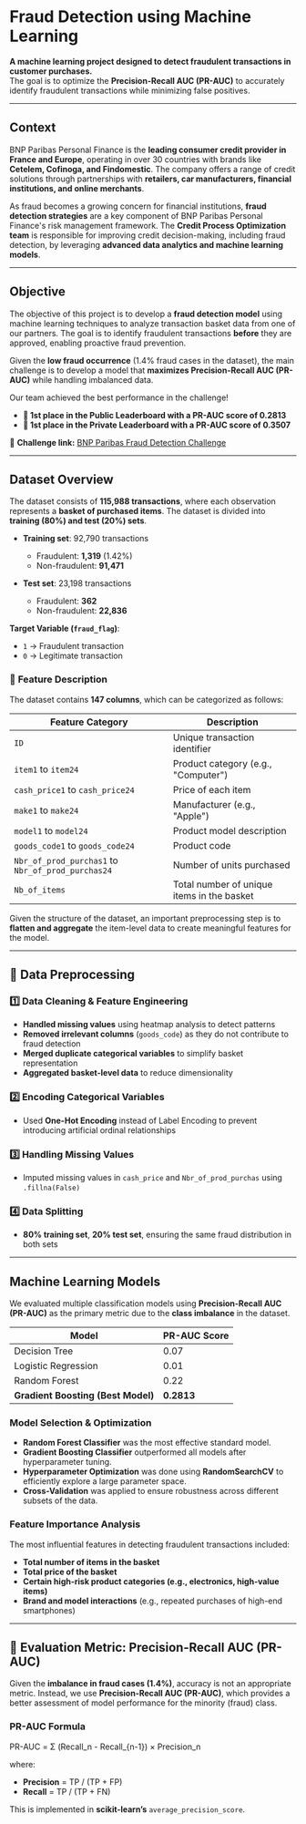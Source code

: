 # Fraud Detection using Machine Learning

**A machine learning project designed to detect fraudulent transactions in customer purchases.**  
The goal is to optimize the **Precision-Recall AUC (PR-AUC)** to accurately identify fraudulent transactions while minimizing false positives.

---

## Context

BNP Paribas Personal Finance is the **leading consumer credit provider in France and Europe**, operating in over 30 countries with brands like **Cetelem, Cofinoga, and Findomestic**. The company offers a range of credit solutions through partnerships with **retailers, car manufacturers, financial institutions, and online merchants**.

As fraud becomes a growing concern for financial institutions, **fraud detection strategies** are a key component of BNP Paribas Personal Finance's risk management framework. The **Credit Process Optimization team** is responsible for improving credit decision-making, including fraud detection, by leveraging **advanced data analytics and machine learning models**.

---

## Objective

The objective of this project is to develop a **fraud detection model** using machine learning techniques to analyze transaction basket data from one of our partners. The goal is to identify fraudulent transactions **before** they are approved, enabling proactive fraud prevention.

Given the **low fraud occurrence** (1.4% fraud cases in the dataset), the main challenge is to develop a model that **maximizes Precision-Recall AUC (PR-AUC)** while handling imbalanced data.

Our team achieved the best performance in the challenge!
- **🥇 1st place in the Public Leaderboard with a PR-AUC score of 0.2813**  
- **🥇 1st place in the Private Leaderboard with a PR-AUC score of 0.3507**  

🔗 **Challenge link:** [BNP Paribas Fraud Detection Challenge](https://challengedata.ens.fr/participants/challenges/104/)

---

## Dataset Overview

The dataset consists of **115,988 transactions**, where each observation represents a **basket of purchased items**. The dataset is divided into **training (80%) and test (20%) sets**.

- **Training set**: 92,790 transactions  
  - Fraudulent: **1,319** (1.42%)  
  - Non-fraudulent: **91,471**  

- **Test set**: 23,198 transactions  
  - Fraudulent: **362**  
  - Non-fraudulent: **22,836**  

**Target Variable (`fraud_flag`)**:  
- `1` → Fraudulent transaction  
- `0` → Legitimate transaction  

### 🔹 **Feature Description**
The dataset contains **147 columns**, which can be categorized as follows:

| Feature Category | Description |
|-----------------|-------------|
| `ID` | Unique transaction identifier |
| `item1` to `item24` | Product category (e.g., "Computer") |
| `cash_price1` to `cash_price24` | Price of each item |
| `make1` to `make24` | Manufacturer (e.g., "Apple") |
| `model1` to `model24` | Product model description |
| `goods_code1` to `goods_code24` | Product code |
| `Nbr_of_prod_purchas1` to `Nbr_of_prod_purchas24` | Number of units purchased |
| `Nb_of_items` | Total number of unique items in the basket |

Given the structure of the dataset, an important preprocessing step is to **flatten and aggregate** the item-level data to create meaningful features for the model.

---

## 🔧 Data Preprocessing

### **1️⃣ Data Cleaning & Feature Engineering**
- **Handled missing values** using heatmap analysis to detect patterns
- **Removed irrelevant columns** (`goods_code`) as they do not contribute to fraud detection
- **Merged duplicate categorical variables** to simplify basket representation
- **Aggregated basket-level data** to reduce dimensionality

### **2️⃣ Encoding Categorical Variables**
- Used **One-Hot Encoding** instead of Label Encoding to prevent introducing artificial ordinal relationships

### **3️⃣ Handling Missing Values**
- Imputed missing values in `cash_price` and `Nbr_of_prod_purchas` using `.fillna(False)`

### **4️⃣ Data Splitting**
- **80% training set**, **20% test set**, ensuring the same fraud distribution in both sets

---

## Machine Learning Models

We evaluated multiple classification models using **Precision-Recall AUC (PR-AUC)** as the primary metric due to the **class imbalance** in the dataset.

| Model | PR-AUC Score |
|--------|------------|
| Decision Tree | 0.07 |
| Logistic Regression | 0.01 |
| Random Forest | 0.22 |
| **Gradient Boosting (Best Model)** | **0.2813** |

### **Model Selection & Optimization**
- **Random Forest Classifier** was the most effective standard model.
- **Gradient Boosting Classifier** outperformed all models after hyperparameter tuning.
- **Hyperparameter Optimization** was done using **RandomSearchCV** to efficiently explore a large parameter space.
- **Cross-Validation** was applied to ensure robustness across different subsets of the data.

### **Feature Importance Analysis**
The most influential features in detecting fraudulent transactions included:
- **Total number of items in the basket**
- **Total price of the basket**
- **Certain high-risk product categories (e.g., electronics, high-value items)**
- **Brand and model interactions** (e.g., repeated purchases of high-end smartphones)

---

## 📌 Evaluation Metric: Precision-Recall AUC (PR-AUC)

Given the **imbalance in fraud cases (1.4%)**, accuracy is not an appropriate metric. Instead, we use **Precision-Recall AUC (PR-AUC)**, which provides a better assessment of model performance for the minority (fraud) class.

### PR-AUC Formula

PR-AUC = Σ (Recall_n - Recall_{n-1}) × Precision_n

where:

- **Precision** = TP / (TP + FP)
- **Recall** = TP / (TP + FN)

This is implemented in **scikit-learn’s** `average_precision_score`.






